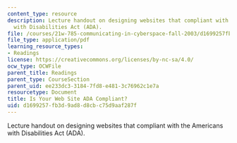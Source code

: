 ```yaml
---
content_type: resource
description: Lecture handout on designing websites that compliant with the Americans
  with Disabilities Act (ADA).
file: /courses/21w-785-communicating-in-cyberspace-fall-2003/d1699257fb3d9ad8d8cbc75d9aaf287f_ada_compliant.pdf
file_type: application/pdf
learning_resource_types:
- Readings
license: https://creativecommons.org/licenses/by-nc-sa/4.0/
ocw_type: OCWFile
parent_title: Readings
parent_type: CourseSection
parent_uid: ee233dc3-3184-7fd8-e481-3c76962c1e7a
resourcetype: Document
title: Is Your Web Site ADA Compliant?
uid: d1699257-fb3d-9ad8-d8cb-c75d9aaf287f
---
```

Lecture handout on designing websites that compliant with the Americans with Disabilities Act (ADA).